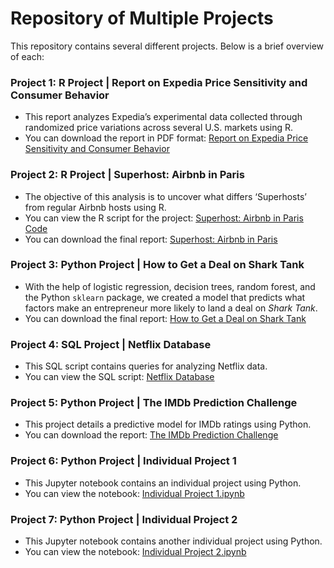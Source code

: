 # Repository of Multiple Projects

This repository contains several different projects. Below is a brief overview of each:

### Project 1: R Project | Report on Expedia Price Sensitivity and Consumer Behavior
- This report analyzes Expedia’s experimental data collected through randomized price variations across several U.S. markets using R.
- You can download the report in PDF format: [Report on Expedia Price Sensitivity and Consumer Behavior](./401%20Homework%201.pdf)

### Project 2: R Project | Superhost: Airbnb in Paris
- The objective of this analysis is to uncover what differs ‘Superhosts’ from regular Airbnb hosts using R.
- You can view the R script for the project: [Superhost: Airbnb in Paris Code](./Final_Project.R)
- You can download the final report: [Superhost: Airbnb in Paris](./Final_Report_RStudio_Name_LastName.pdf)

### Project 3: Python Project | How to Get a Deal on Shark Tank
- With the help of logistic regression, decision trees, random forest, and the Python `sklearn` package, we created a model that predicts what factors make an entrepreneur more likely to land a deal on *Shark Tank*.
- You can download the final report: [How to Get a Deal on Shark Tank](./INSY%20336%20Final%20Report%20-%20Group%207.pdf)

### Project 4: SQL Project | Netflix Database
- This SQL script contains queries for analyzing Netflix data.
- You can view the SQL script: [Netflix Database](./KM%20421%20Netflix%20Queries.sql)

### Project 5: Python Project | The IMDb Prediction Challenge
- This project details a predictive model for IMDb ratings using Python.
- You can download the report: [The IMDb Prediction Challenge](./Midterm_Trainsplotting.pdf)

### Project 6: Python Project | Individual Project 1
- This Jupyter notebook contains an individual project using Python.
- You can view the notebook: [Individual Project 1.ipynb](./Individual%20Project%201.ipynb)

### Project 7: Python Project | Individual Project 2
- This Jupyter notebook contains another individual project using Python.
- You can view the notebook: [Individual Project 2.ipynb](./Individual%20Project%202.ipynb)

